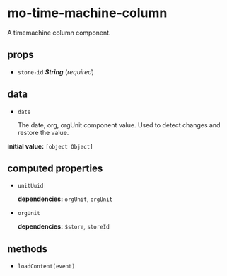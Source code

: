 # mo-time-machine-column 

A timemachine column component. 

## props 

- `store-id` ***String*** (*required*) 

## data 

- `date` 

  The date, org, orgUnit component value.
  Used to detect changes and restore the value. 

**initial value:** `[object Object]` 

## computed properties 

- `unitUuid` 

   **dependencies:** `orgUnit`, `orgUnit` 

- `orgUnit` 

   **dependencies:** `$store`, `storeId` 


## methods 

- `loadContent(event)` 

